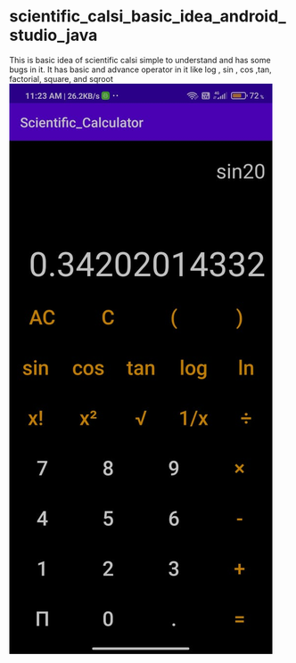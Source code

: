 # scientific_calsi_basic_idea_android_studio_java
This is basic idea of scientific calsi simple to understand and has some bugs in it. It has basic and advance operator in it like log , sin , cos ,tan, factorial, square, and sqroot
![GitHub Logo](img.jpeg)

